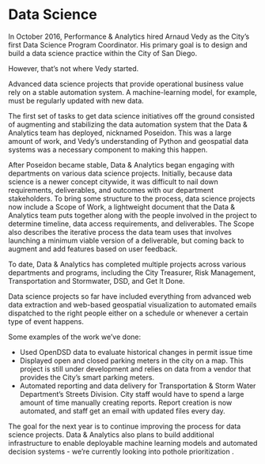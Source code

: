 # Data Science

In October 2016, Performance & Analytics hired Arnaud Vedy as the City’s first Data Science Program Coordinator. His primary goal is to design and build a data science practice within the City of San Diego.

However, that’s not where Vedy started.

Advanced data science projects that provide operational business value rely on a stable automation system. A machine-learning model, for example, must be regularly updated with new data.

The first set of tasks to get data science initiatives off the ground consisted of augmenting and stabilizing the data automation system that the Data & Analytics team has deployed, nicknamed Poseidon.  This was a large amount of work, and Vedy’s understanding of Python and geospatial data systems was a necessary component to making this happen.

After Poseidon became stable, Data & Analytics began engaging with departments on various data science projects. Initially, because data science is a newer concept citywide, it was difficult to nail down requirements, deliverables, and outcomes with our department stakeholders. To bring some structure to the process, data science projects now include a Scope of Work, a lightweight document that the Data & Analytics team puts together along with the people involved in the project to determine timeline, data access requirements, and deliverables.  The Scope also describes the iterative process the data team uses that involves launching a minimum viable version of a deliverable, but coming back to augment and add features based on user feedback.

To date, Data & Analytics has completed multiple projects across various departments and programs, including the City Treasurer, Risk Management, Transportation and Stormwater, DSD, and Get It Done.

Data science projects so far have included everything from advanced web data extraction and web-based geospatial visualization to automated emails dispatched to the right people either on a schedule or whenever a certain type of event happens.

Some examples of the work we’ve done:

* Used OpenDSD data to evaluate historical changes in permit issue time
* Displayed open and closed parking meters in the city on a map. This project is still under development and relies on data from a vendor that provides the City’s smart parking meters.
* Automated reporting and data delivery for Transportation & Storm Water Department’s Streets Division. City staff would have to spend a large amount of time manually creating reports. Report creation is now automated, and staff get an email with updated files every day.  

The goal for the next year is to continue improving the process for data science projects. Data & Analytics also plans to build additional infrastructure to enable deployable machine learning models and automated decision systems - we’re currently looking into pothole prioritization .

